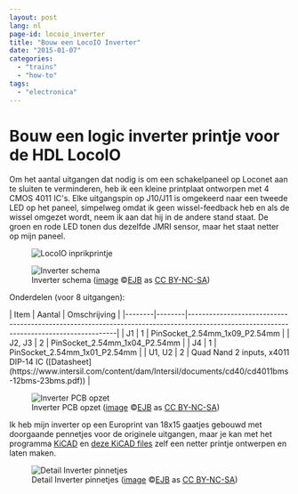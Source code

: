 ```yaml
---
layout: post
lang: nl
page-id: locoio_inverter
title: "Bouw een LocoIO Inverter"
date: "2015-01-07"
categories:
  - "trains"
  - "how-to"
tags:
  - "electronica"
---
```


# Bouw een logic inverter printje voor de HDL LocoIO

Om het aantal uitgangen dat nodig is om een schakelpaneel op Loconet aan te sluiten te verminderen, heb ik een kleine printplaat ontworpen met 4 CMOS 4011 IC's. Elke uitgangspin op J10/J11 is omgekeerd naar een tweede LED op het paneel, simpelweg omdat ik geen wissel-feedback heb en als de wissel omgezet wordt, neem ik aan dat hij in de andere stand staat. De groen en rode LED tonen dus dezelfde JMRI sensor, maar het staat netter op mijn paneel.

<figure><img src='{{ "/assets/img/trains2/d_and_s/LocoIO_inverter_assembly.jpg" | relative_url }}' alt='LocoIO inprikprintje' class='img-fluid'></figure>

<figure><img src='{{ "/assets/img/trains2/d_and_s/LocoIO_inverter_diagram.png" | relative_url }}' alt='Inverter schema' class='img-fluid'>
<figcaption class="kleiner">Inverter schema (<a prefix="dct: https://purl.org/dc/terms/" href="https://purl.org/dc/dcmitype/Image" property="dct:title" rel="dct:type">image</a> &copy;<a prefix="cc: https://creativecommons.org/ns#" href="https://www.ebroerse.nl" property="cc:attributionName" rel="cc:attributionURL">EJB</a> as <a rel="license" href="https://creativecommons.org/licenses/by-nc-sa/4.0/">CC BY-NC-SA</a>)</figcaption>
</figure>

Onderdelen (voor 8 uitgangen):
<div class="wide">
| Item   | Aantal | Omschrijving                                                                                                                           |
|--------|--------|----------------------------------------------------------------------------------------------------------------------------------------|
| J1     | 1      | PinSocket_2.54mm_1x09_P2.54mm                                                                                       |
| J2, J3 | 2      | PinSocket_2.54mm_1x04_P2.54mm                                                                                       |
| J4     | 1      | PinSocket_2.54mm_1x01_P2.54mm                                                                                      |
| U1, U2 | 2      | Quad Nand 2 inputs, x4011 DIP-14 IC ([Datasheet](https://www.intersil.com/content/dam/Intersil/documents/cd40/cd4011bms-12bms-23bms.pdf)) |
</div>

<figure><img src='{{ "/assets/img/trains2/d_and_s/LocoIO_Inverter_PCB.png" | relative_url }}' alt='Inverter PCB opzet' class='img-fluid'>
<figcaption class="kleiner">Inverter PCB opzet (<a prefix="dct: https://purl.org/dc/terms/" href="https://purl.org/dc/dcmitype/Image" property="dct:title" rel="dct:type">image</a> &copy;<a prefix="cc: https://creativecommons.org/ns#" href="https://www.ebroerse.nl" property="cc:attributionName" rel="cc:attributionURL">EJB</a> as <a rel="license" href="https://creativecommons.org/licenses/by-nc-sa/4.0/">CC BY-NC-SA</a>)</figcaption>
</figure>

Ik heb mijn inverter op een Europrint van 18x15 gaatjes gebouwd met doorgaande pennetjes voor de originele uitgangen, maar je kan met het programma [KiCAD](https://www.kicad.org/) en [deze KiCAD files](/ejb/assets/downloads/LocoIO_Invertor_KiCAD_files.zip) zelf een netter printje ontwerpen en laten maken.

<figure><img src='{{ "/assets/img/trains2/d_and_s/LocoIO_inverter_pins.jpg" | relative_url }}' alt='Detail Inverter pinnetjes' class='img-fluid'>
<figcaption class="kleiner">Detail Inverter pinnetjes (<a prefix="dct: https://purl.org/dc/terms/" href="https://purl.org/dc/dcmitype/Image" property="dct:title" rel="dct:type">image</a> &copy;<a prefix="cc: https://creativecommons.org/ns#" href="https://www.ebroerse.nl" property="cc:attributionName" rel="cc:attributionURL">EJB</a> as <a rel="license" href="https://creativecommons.org/licenses/by-nc-sa/4.0/">CC BY-NC-SA</a>)</figcaption>
</figure>
